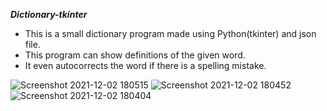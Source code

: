 ***Dictionary-tkinter***
   - This is a small dictionary program made using Python(tkinter) and json file.
   - This program can show definitions of the given word.
   -  It even autocorrects the word if there is a spelling mistake.
   
![Screenshot 2021-12-02 180515](https://user-images.githubusercontent.com/82490587/144437490-db17e60b-2314-4792-8ac9-0b2e3cb08960.png)
![Screenshot 2021-12-02 180452](https://user-images.githubusercontent.com/82490587/144437508-b43fdfb2-c17b-40e6-9f30-3d6d9435b6b5.png)
![Screenshot 2021-12-02 180404](https://user-images.githubusercontent.com/82490587/144437525-060ea03e-932e-4c1d-9e48-6c1a04521750.png)
